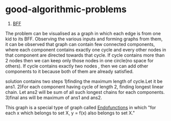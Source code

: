 # good-algorithmic-problems
1) <a href="https://code.google.com/codejam/contest/4304486/dashboard#s=p2&a=2">BFF</a>

The problem can be visualised as a graph in which each edge is from one kid to its BFF. Observing the various inputs 
and forming graphs from them, it can be observed that graph can contain few connected components, where each component contains
exactly one cycle and every  other nodes in that component are directed towards that cycle.
If cycle contains more than 2 nodes then we can keep only those nodes in one circle(no space for others).
If cycle contains exactly two nodes , then we can add other components to it because both of them are already satisfied.

solution contains two steps 
1)finding the maximum length of cycle.Let it be ans1.
2)For each component having cycle of length 2, finding longest linear chain. Let ans2 will be sum of all such longest chains
   for each components.
3)final ans will be maximum of ans1 and ans2.

This graph is a special type of graph called <a href="https://en.wikipedia.org/wiki/Pseudoforest#Graphs_of_functions">Endofunctions</a>  in which "for each x which belongs to set X, y = f(x) also belongs to
set X."
